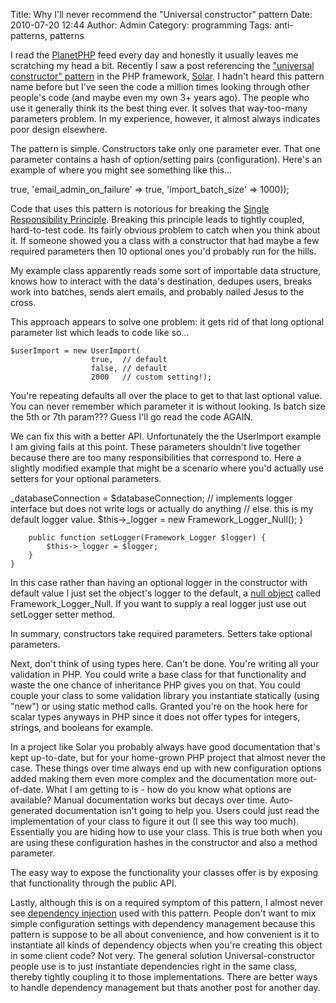 Title: Why I'll never recommend the "Universal constructor" pattern
Date: 2010-07-20 12:44
Author: Admin
Category: programming
Tags: anti-patterns, patterns

I read the [PlanetPHP][] feed every day and honestly it usually leaves
me scratching my head a bit. Recently I saw a post referencing the
["universal constructor" pattern][] in the PHP framework, [Solar][]. I
hadn't heard this pattern name before but I've seen the code a million
times looking through other people's code (and maybe even my own 3+
years ago). The people who use it generally think its the best thing
ever. It solves that way-too-many parameters problem. In my experience,
however, it almost always indicates poor design elsewhere.

The pattern is simple. Constructors take only one parameter ever. That
one parameter contains a hash of option/setting pairs (configuration).
Here's an example of where you might see something like this...

<div class="code php" markdown="1">
    <?$userImporter = new UserImporter(array(
        'enable_deduping' => true,
        'email_admin_on_failure' => true,
        'import_batch_size' => 1000));
</div>

Code that uses this pattern is notorious for breaking the [Single
Responsibility Principle][]. Breaking this principle leads to tightly
coupled, hard-to-test code. Its fairly obvious problem to catch when you
think about it. If someone showed you a class with a constructor that
had maybe a few required parameters then 10 optional ones you'd probably
run for the hills.

My example class apparently reads some sort of importable data
structure, knows how to interact with the data's destination, dedupes
users, breaks work into batches, sends alert emails, and probably nailed
Jesus to the cross.

This approach appears to solve one problem: it gets rid of that long
optional parameter list which leads to code like so...

<div class="code php" markdown="1">
    <?class UserImport {
        public function __construct($enableDeduping = true, $enableEmailOnFailure = false, $batchSize = 1000) {
            // ...
        }
    }

    $userImport = new UserImport(
                      true,  // default
                      false, // default
                      2000   // custom setting!);
</div>

You're repeating defaults all over the place to get to that last
optional value. You can never remember which parameter it is without
looking. Is batch size the 5th or 7th param??? Guess I'll go read the
code AGAIN.

We can fix this with a better API. Unfortunately the the UserImport
example I am giving fails at this point. These parameters shouldn't live
together because there are too many responsibilities that correspond to.
Here a slightly modified example that might be a scenario where you'd
actually use setters for your optional parameters.

<div class="code php" markdown="1">
    <?class UserImport {
        public function __construct(Framework_DatabaseConnection $databaseConnection) {
            $this->_databaseConnection = $databaseConnection;
            // implements logger interface but does not write logs or actually do anything 
            // else.  this is my default logger value.
            $this->_logger = new Framework_Logger_Null();
        }

        public function setLogger(Framework_Logger $logger) {
            $this->_logger = $logger;
        }
    }
</div>

In this case rather than having an optional logger in the constructor
with default value I just set the object's logger to the default, a
[null object][] called Framework\_Logger\_Null. If you want to supply a
real logger just use out setLogger setter method.

In summary, constructors take required parameters. Setters take optional
parameters.

Next, don't think of using types here. Can't be done. You're writing all
your validation in PHP. You could write a base class for that
functionality and waste the one chance of inheritance PHP gives you on
that. You could couple your class to some validation library you
instantiate statically (using "new") or using static method calls.
Granted you're on the hook here for scalar types anyways in PHP since it
does not offer types for integers, strings, and booleans for example.

In a project like Solar you probably always have good documentation
that's kept up-to-date, but for your home-grown PHP project that almost
never the case. These things over time always end up with new
configuration options added making them even more complex and the
documentation more out-of-date. What I am getting to is - how do you
know what options are available? Manual documentation works but decays
over time. Auto-generated documentation isn't going to help you. Users
could just read the implementation of your class to figure it out (I see
this way too much). Essentially you are hiding how to use your class.
This is true both when you are using these configuration hashes in the
constructor and also a method parameter.

The easy way to expose the functionality your classes offer is by
exposing that functionality through the public API.

Lastly, although this is on a required symptom of this pattern, I almost
never see [dependency injection][] used with this pattern. People don't
want to mix simple configuration settings with dependency management
because this pattern is suppose to be all about convenience, and how
convenient is it to instantiate all kinds of dependency objects when
you're creating this object in some client code? Not very. The general
solution Universal-constructor people use is to just instantiate
dependencies right in the same class, thereby tightly coupling it to
those implementations. There are better ways to handle dependency
management but thats another post for another day.

[PlanetPHP]: http://www.planet-php.net/
["universal constructor" pattern]: http://solarphp.com/manual/appendix-standards.constructor
[Solar]: http://solarphp.com/
[Single Responsibility Principle]: http://en.wikipedia.org/wiki/Single_responsibility_principle
[null object]: http://en.wikipedia.org/wiki/Null_Object_pattern
[dependency injection]: http://en.wikipedia.org/wiki/Dependency_injection
